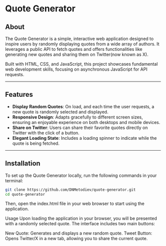 # Quote Generator

## About

The Quote Generator is a simple, interactive web application designed to inspire users by randomly displaying quotes from a wide array of authors. It leverages a public API to fetch quotes and offers functionalities like generating new quotes and sharing them on Twitter(now known as X).

Built with HTML, CSS, and JavaScript, this project showcases fundamental web development skills, focusing on asynchronous JavaScript for API requests.

---

## Features

- **Display Random Quotes**: On load, and each time the user requests, a new quote is randomly selected and displayed.
- **Responsive Design**: Adapts gracefully to different screen sizes, ensuring an enjoyable experience on both desktops and mobile devices.
- **Share on Twitter**: Users can share their favorite quotes directly on Twitter with the click of a button.
- **Elegant Loading State**: Includes a loading spinner to indicate while the quote is being fetched.

---

## Installation

To set up the Quote Generator locally, run the following commands in your terminal:

```bash
git clone https://github.com/DNMetodiev/quote-generator.git
cd quote-generator
```

Then, open the index.html file in your web browser to start using the application.

Usage
Upon loading the application in your browser, you will be presented with a randomly selected quote. The interface includes two main buttons:

New Quote: Generates and displays a new random quote.
Tweet Button: Opens Twitter/X in a new tab, allowing you to share the current quote.
